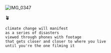 ![IMG_0347](https://github.com/ciaplant/ciaplant/assets/156520172/83f28bba-1c2f-478c-97ea-f15d18bc577d)

🪴

```
climate change will manifest
as a series of disasters
viewed through phones with footage
that gets closer and closer to where you live
until you're the one filming it
```

<!---
ciaplant/ciaplant is a ✨ special ✨ repository because its `README.md` (this file) appears on your GitHub profile.
You can click the Preview link to take a look at your changes.
--->
